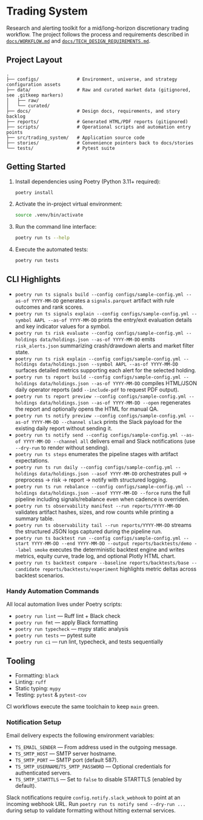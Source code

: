 # Trading System

Research and alerting toolkit for a mid/long-horizon discretionary trading workflow. The
project follows the process and requirements described in [`docs/WORKFLOW.md`](docs/WORKFLOW.md)
and [`docs/TECH_DESIGN_REQUIREMENTS.md`](docs/TECH_DESIGN_REQUIREMENTS.md).

## Project Layout

```
.
├── configs/              # Environment, universe, and strategy configuration assets
├── data/                 # Raw and curated market data (gitignored, see .gitkeep markers)
│   ├── raw/
│   └── curated/
├── docs/                 # Design docs, requirements, and story backlog
├── reports/              # Generated HTML/PDF reports (gitignored)
├── scripts/              # Operational scripts and automation entry points
├── src/trading_system/   # Application source code
├── stories/              # Convenience pointers back to docs/stories
└── tests/                # Pytest suite
```

## Getting Started

1. Install dependencies using Poetry (Python 3.11+ required):
   ```bash
   poetry install
   ```
2. Activate the in-project virtual environment:
   ```bash
   source .venv/bin/activate
   ```
3. Run the command line interface:
   ```bash
   poetry run ts --help
   ```
4. Execute the automated tests:
   ```bash
   poetry run tests
   ```

## CLI Highlights

- `poetry run ts signals build --config configs/sample-config.yml --as-of YYYY-MM-DD`
  generates a `signals.parquet` artifact with rule outcomes and rank scores.
- `poetry run ts signals explain --config configs/sample-config.yml --symbol AAPL --as-of YYYY-MM-DD`
  prints the entry/exit evaluation details and key indicator values for a symbol.
- `poetry run ts risk evaluate --config configs/sample-config.yml --holdings data/holdings.json --as-of YYYY-MM-DD`
  emits `risk_alerts.json` summarizing crash/drawdown alerts and market filter state.
- `poetry run ts risk explain --config configs/sample-config.yml --holdings data/holdings.json --symbol AAPL --as-of YYYY-MM-DD`
  surfaces detailed metrics supporting each alert for the selected holding.
- `poetry run ts report build --config configs/sample-config.yml --holdings data/holdings.json --as-of YYYY-MM-DD`
  compiles HTML/JSON daily operator reports (add `--include-pdf` to request PDF output).
- `poetry run ts report preview --config configs/sample-config.yml --holdings data/holdings.json --as-of YYYY-MM-DD --open`
  regenerates the report and optionally opens the HTML for manual QA.
- `poetry run ts notify preview --config configs/sample-config.yml --as-of YYYY-MM-DD --channel slack`
  prints the Slack payload for the existing daily report without sending it.
- `poetry run ts notify send --config configs/sample-config.yml --as-of YYYY-MM-DD --channel all`
  delivers email and Slack notifications (use `--dry-run` to render without sending).
- `poetry run ts steps`
  enumerates the pipeline stages with artifact expectations.
- `poetry run ts run daily --config configs/sample-config.yml --holdings data/holdings.json --asof YYYY-MM-DD`
  orchestrates pull → preprocess → risk → report → notify with structured logging.
- `poetry run ts run rebalance --config configs/sample-config.yml --holdings data/holdings.json --asof YYYY-MM-DD --force`
  runs the full pipeline including signals/rebalance even when cadence is overriden.
- `poetry run ts observability manifest --run reports/YYYY-MM-DD`
  validates artifact hashes, sizes, and row counts while printing a summary table.
- `poetry run ts observability tail --run reports/YYYY-MM-DD`
  streams the structured JSON logs captured during the pipeline run.
- `poetry run ts backtest run --config configs/sample-config.yml --start YYYY-MM-DD --end YYYY-MM-DD --output reports/backtests/demo --label smoke`
  executes the deterministic backtest engine and writes metrics, equity curve, trade log, and optional Plotly HTML chart.
- `poetry run ts backtest compare --baseline reports/backtests/base --candidate reports/backtests/experiment`
  highlights metric deltas across backtest scenarios.

### Handy Automation Commands

All local automation lives under Poetry scripts:

- `poetry run lint` — Ruff lint + Black check
- `poetry run fmt` — apply Black formatting
- `poetry run typecheck` — mypy static analysis
- `poetry run tests` — pytest suite
- `poetry run ci` — run lint, typecheck, and tests sequentially

## Tooling

- Formatting: `black`
- Linting: `ruff`
- Static typing: `mypy`
- Testing: `pytest` & `pytest-cov`

CI workflows execute the same toolchain to keep `main` green.

### Notification Setup

Email delivery expects the following environment variables:

- `TS_EMAIL_SENDER` — From address used in the outgoing message.
- `TS_SMTP_HOST` — SMTP server hostname.
- `TS_SMTP_PORT` — SMTP port (default 587).
- `TS_SMTP_USERNAME`/`TS_SMTP_PASSWORD` — Optional credentials for authenticated servers.
- `TS_SMTP_STARTTLS` — Set to `false` to disable STARTTLS (enabled by default).

Slack notifications require `config.notify.slack_webhook` to point at an incoming webhook URL. Run
`poetry run ts notify send --dry-run ...` during setup to validate formatting without hitting external services.
